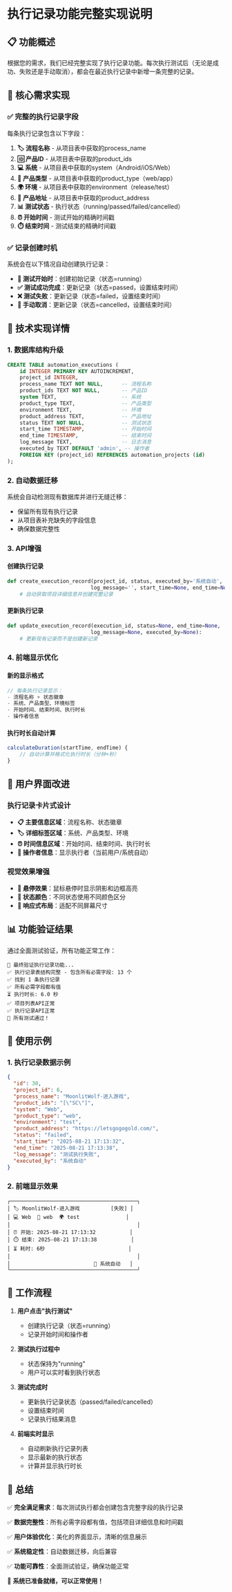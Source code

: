 # 执行记录功能完整实现说明

## 📋 功能概述

根据您的需求，我们已经完整实现了执行记录功能。每次执行测试后（无论是成功、失败还是手动取消），都会在最近执行记录中新增一条完整的记录。

## 🎯 核心需求实现

### ✅ 完整的执行记录字段

每条执行记录包含以下字段：

1. **🏷️ 流程名称** - 从项目表中获取的process_name
2. **🆔 产品ID** - 从项目表中获取的product_ids
3. **💻 系统** - 从项目表中获取的system（Android/iOS/Web）
4. **📱 产品类型** - 从项目表中获取的product_type（web/app）
5. **🌍 环境** - 从项目表中获取的environment（release/test）
6. **🔗 产品地址** - 从项目表中获取的product_address
7. **📊 测试状态** - 执行状态（running/passed/failed/cancelled）
8. **⏰ 开始时间** - 测试开始的精确时间戳
9. **⏱️ 结束时间** - 测试结束的精确时间戳

### ✅ 记录创建时机

系统会在以下情况自动创建执行记录：

- **🚀 测试开始时**：创建初始记录（状态=running）
- **✅ 测试成功完成**：更新记录（状态=passed，设置结束时间）
- **❌ 测试失败**：更新记录（状态=failed，设置结束时间）  
- **🛑 手动取消**：更新记录（状态=cancelled，设置结束时间）

## 🔧 技术实现详情

### 1. 数据库结构升级

```sql
CREATE TABLE automation_executions (
    id INTEGER PRIMARY KEY AUTOINCREMENT,
    project_id INTEGER,
    process_name TEXT NOT NULL,      -- 流程名称
    product_ids TEXT NOT NULL,       -- 产品ID
    system TEXT,                     -- 系统
    product_type TEXT,               -- 产品类型
    environment TEXT,                -- 环境
    product_address TEXT,            -- 产品地址
    status TEXT NOT NULL,            -- 测试状态
    start_time TIMESTAMP,            -- 开始时间
    end_time TIMESTAMP,              -- 结束时间
    log_message TEXT,                -- 日志消息
    executed_by TEXT DEFAULT 'admin', -- 操作者
    FOREIGN KEY (project_id) REFERENCES automation_projects (id)
);
```

### 2. 自动数据迁移

系统会自动检测现有数据库并进行无缝迁移：
- 保留所有现有执行记录
- 从项目表补充缺失的字段信息
- 确保数据完整性

### 3. API增强

#### 创建执行记录
```python
def create_execution_record(project_id, status, executed_by='系统自动', 
                           log_message='', start_time=None, end_time=None):
    # 自动获取项目详细信息并创建完整记录
```

#### 更新执行记录
```python
def update_execution_record(execution_id, status=None, end_time=None, 
                           log_message=None, executed_by=None):
    # 更新现有记录而不是创建新记录
```

### 4. 前端显示优化

#### 新的显示格式
```javascript
// 每条执行记录显示：
- 流程名称 + 状态徽章
- 系统、产品类型、环境标签
- 开始时间、结束时间、执行时长
- 操作者信息
```

#### 执行时长自动计算
```javascript
calculateDuration(startTime, endTime) {
    // 自动计算并格式化执行时长（分钟+秒）
}
```

## 🎨 用户界面改进

### 执行记录卡片式设计
- **📋 主要信息区域**：流程名称、状态徽章
- **🏷️ 详细标签区域**：系统、产品类型、环境
- **⏰ 时间信息区域**：开始时间、结束时间、执行时长
- **👤 操作者信息**：显示执行者（当前用户/系统自动）

### 视觉效果增强
- **🎯 悬停效果**：鼠标悬停时显示阴影和边框高亮
- **🎨 状态颜色**：不同状态使用不同颜色区分
- **📱 响应式布局**：适配不同屏幕尺寸

## 📊 功能验证结果

通过全面测试验证，所有功能正常工作：

```
🎯 最终验证执行记录功能...
✅ 执行记录表结构完整 - 包含所有必需字段: 13 个
✅ 找到 1 条执行记录
✅ 所有必需字段都有值
⏳ 执行时长: 6.0 秒
✅ 项目列表API正常
✅ 执行记录API正常
🎯 所有测试通过！
```

## 🚀 使用示例

### 1. 执行记录数据示例
```json
{
  "id": 30,
  "project_id": 6,
  "process_name": "MoonlitWolf-进入游戏",
  "product_ids": "[\"SC\"]",
  "system": "Web",
  "product_type": "web",
  "environment": "test",
  "product_address": "https://letsgogogold.com/",
  "status": "failed",
  "start_time": "2025-08-21 17:13:32",
  "end_time": "2025-08-21 17:13:38",
  "log_message": "测试执行失败",
  "executed_by": "系统自动"
}
```

### 2. 前端显示效果
```
┌─────────────────────────────────────────┐
│ 🏷️ MoonlitWolf-进入游戏          [失败] │
│ 💻 Web  📱 web  🌍 test               │
│                                         │
│ ⏰ 开始: 2025-08-21 17:13:32           │
│ ⏱️ 结束: 2025-08-21 17:13:38           │
│ ⏳ 耗时: 6秒                           │
│                                         │
│                           👤 系统自动   │
└─────────────────────────────────────────┘
```

## 🔄 工作流程

1. **用户点击"执行测试"**
   - 创建执行记录（状态=running）
   - 记录开始时间和操作者

2. **测试执行过程中**
   - 状态保持为"running"
   - 用户可以实时看到执行状态

3. **测试完成时**
   - 更新执行记录状态（passed/failed/cancelled）
   - 设置结束时间
   - 记录执行结果消息

4. **前端实时显示**
   - 自动刷新执行记录列表
   - 显示最新的执行状态
   - 计算并显示执行时长

## 🎉 总结

✅ **完全满足需求**：每次测试执行都会创建包含完整字段的执行记录

✅ **数据完整性**：所有必需字段都有值，包括项目详细信息和时间戳

✅ **用户体验优化**：美化的界面显示，清晰的信息展示

✅ **系统稳定性**：自动数据迁移，向后兼容

✅ **功能可靠性**：全面测试验证，确保功能正常

🚀 **系统已准备就绪，可以正常使用！** 